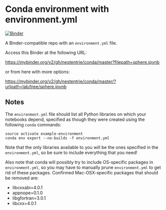 # Conda environment with environment.yml

[![Binder](http://mybinder.org/badge_logo.svg)](https://mybinder.org/v2/gh/nestentrie/conda/master?filepath=sphere.ipynb
)

A Binder-compatible repo with an `environment.yml` file.

Access this Binder at the following URL:

https://mybinder.org/v2/gh/nestentrie/conda/master?filepath=sphere.ipynb

or from here with more options:

https://mybinder.org/v2/gh/nestentrie/conda/master/?urlpath=lab/tree/sphere.ipynb

## Notes
The `environment.yml` file should list all Python libraries on which your notebooks
depend, specified as though they were created using the following `conda` commands:

```
source activate example-environment
conda env export --no-builds -f environment.yml
```

Note that the only libraries available to you will be the ones specified in
the `environment.yml`, so be sure to include everything that you need! 

Also note that conda will possibly try to include OS-specific packages in `environment.yml`, so you
may have to manually prune `environment.yml` to get rid of these packages. Confirmed Mac-OSX-specific
packages that should be removed are:

* libcxxabi=4.0.1
* appnope=0.1.0
* libgfortran=3.0.1
* libcxx=4.0.1
